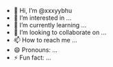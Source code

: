 - 👋 Hi, I’m @xxxyybhu
- 👀 I’m interested in ...
- 🌱 I’m currently learning ...
- 💞️ I’m looking to collaborate on ...
- 📫 How to reach me ...
- 😄 Pronouns: ...
- ⚡ Fun fact: ...

<!---
xxxyybhu/xxxyybhu is a ✨ special ✨ repository because its `README.md` (this file) appears on your GitHub profile.
You can click the Preview link to take a look at your changes.
--->
